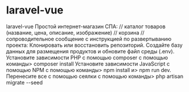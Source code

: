 # laravel-vue
laravel-vue Простой интернет-магазин СПА: // каталог товаров (название, цена, описание, изображение) // корзина //  сопроводительное сообщение с инструкцией по развертыванию проекта:  Клонировать или восстановить репозиторий. Создайте базу данных для размещения продуктов и обновите файл среды (.env). Установите зависимости PHP с помощью composer с помощью команды> composer install Установите зависимости JavaScript с помощью NPM с помощью команды> npm install и> npm run dev. Перенесите все с помощью сеялки с помощью команды> php artisan migrate --seed
